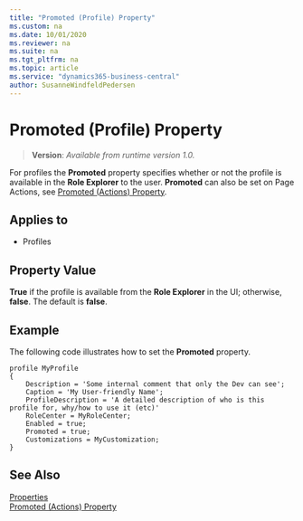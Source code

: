 ```yaml
---
title: "Promoted (Profile) Property"
ms.custom: na
ms.date: 10/01/2020
ms.reviewer: na
ms.suite: na
ms.tgt_pltfrm: na
ms.topic: article
ms.service: "dynamics365-business-central"
author: SusanneWindfeldPedersen
---
```


# Promoted (Profile) Property
> **Version**: _Available from runtime version 1.0._

For profiles the **Promoted** property specifies whether or not the profile is available in the **Role Explorer** to the user. **Promoted** can also be set on Page Actions, see [Promoted (Actions) Property](devenv-promoted-action-property.md).
  
## Applies to  
  
- Profiles
  
## Property Value  

**True** if the profile is available from the **Role Explorer** in the UI; otherwise, **false**. The default is **false**.  

## Example

The following code illustrates how to set the **Promoted** property.
 
```AL
profile MyProfile
{ 
    Description = 'Some internal comment that only the Dev can see'; 
    Caption = 'My User-friendly Name'; 
    ProfileDescription = 'A detailed description of who is this profile for, why/how to use it (etc)' 
    RoleCenter = MyRoleCenter; 
    Enabled = true; 
    Promoted = true; 
    Customizations = MyCustomization;
} 
```

## See Also  

[Properties](devenv-properties.md)  
[Promoted (Actions) Property](devenv-promoted-action-property.md) 